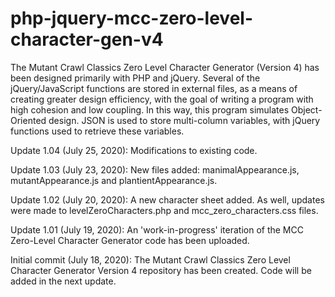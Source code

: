 # php-jquery-mcc-zero-level-character-gen-v4
The Mutant Crawl Classics Zero Level Character Generator (Version 4) has been designed primarily with PHP and jQuery. Several of the jQuery/JavaScript functions are stored in external files, as a means of creating greater design efficiency, with the goal of writing a program with high cohesion and low coupling. In this way, this program simulates Object-Oriented design. JSON is used to store multi-column variables, with jQuery functions used to retrieve these variables.


Update 1.04 (July 25, 2020):  Modifications to existing code.

Update 1.03 (July 23, 2020):  New files added: manimalAppearance.js, mutantAppearance.js and plantientAppearance.js.  

Update 1.02 (July 20, 2020):  A new character sheet added.  As well, updates were made to levelZeroCharacters.php and mcc_zero_characters.css files.

Update 1.01 (July 19, 2020): An 'work-in-progress' iteration of the MCC Zero-Level Character Generator code has been uploaded.

Initial commit (July 18, 2020): The Mutant Crawl Classics Zero Level Character Generator Version 4 repository has been created.  Code will be added in the next update.
